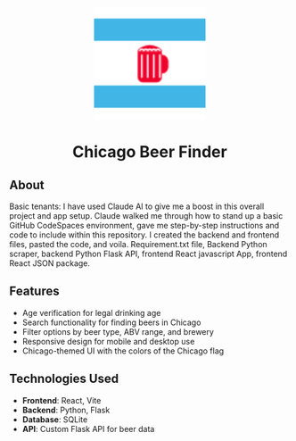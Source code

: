 <div align="center">
  <img src="./assets/chicago_app_icon.png" alt="Chicago Beer Finder Logo" width="200"/>

  # Chicago Beer Finder
</div>

## About

Basic tenants: I have used Claude AI to give me a boost in this overall project and app setup. Claude walked me through how to stand up a basic GitHub CodeSpaces environment, gave me step-by-step instructions and code to include within this repository. I created the backend and frontend files, pasted the code, and voila. Requirement.txt file, Backend Python scraper, backend Python Flask API, frontend React javascript App, frontend React JSON package.

## Features

- Age verification for legal drinking age
- Search functionality for finding beers in Chicago
- Filter options by beer type, ABV range, and brewery
- Responsive design for mobile and desktop use
- Chicago-themed UI with the colors of the Chicago flag

## Technologies Used

- **Frontend**: React, Vite
- **Backend**: Python, Flask
- **Database**: SQLite
- **API**: Custom Flask API for beer data